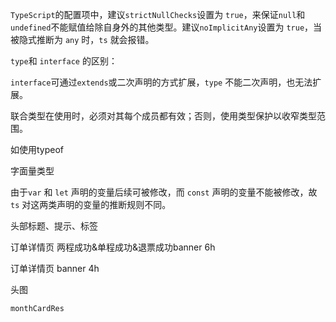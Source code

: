 `TypeScript`的配置项中，建议`strictNullChecks`设置为 `true`，来保证`null`和`undefined`不能赋值给除自身外的其他类型。建议`noImplicitAny`设置为 `true`，当被隐式推断为 `any` 时，`ts` 就会报错。

`type`和 `interface` 的区别：

`interface`可通过`extends`或二次声明的方式扩展，`type` 不能二次声明，也无法扩展。

联合类型在使用时，必须对其每个成员都有效；否则，使用类型保护以收窄类型范围。

如使用typeof

字面量类型

由于`var` 和 `let` 声明的变量后续可被修改，而 `const` 声明的变量不能被修改，故`ts` 对这两类声明的变量的推断规则不同。

头部标题、提示、标签

订单详情页 两程成功&单程成功&退票成功banner 6h

订单详情页 banner 4h

头图

```
monthCardRes
```









